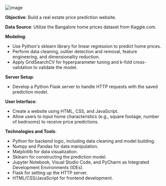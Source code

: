 ![image](https://github.com/AJinks28/GardenCityEstimates/assets/133963919/460e28f7-62d9-4c6d-86bd-317605ebb4da)

**Objective**: Build a real estate price prediction website.

**Data Source**: Utilize the Bangalore home prices dataset from Kaggle.com.

**Modeling**:
- Use Python's sklearn library for linear regression to predict home prices.
- Perform data cleaning, outlier detection and removal, feature engineering, and dimensionality reduction.
- Apply GridSearchCV for hyperparameter tuning and k-fold cross-validation to validate the model.
  
**Server Setup**:
- Develop a Python Flask server to handle HTTP requests with the saved prediction model.
  
**User Interface**:
- Create a website using HTML, CSS, and JavaScript.
- Allow users to input home characteristics (e.g., square footage, number of bedrooms) to receive price predictions.
  
**Technologies and Tools**:
- Python for backend logic, including data cleaning and model building.
- Numpy and Pandas for data manipulation.
- Matplotlib for data visualization.
- Sklearn for constructing the prediction model.
- Jupyter Notebook, Visual Studio Code, and PyCharm as Integrated Development Environments (IDEs).
- Flask for setting up the HTTP server.
- HTML/CSS/JavaScript for frontend development.


